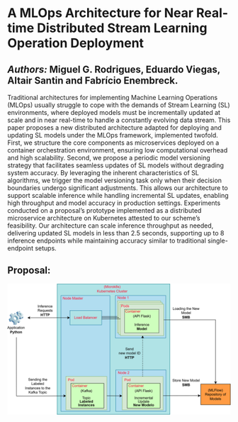 # A MLOps Architecture for Near Real-time Distributed Stream Learning Operation Deployment
## *Authors:* Miguel G. Rodrigues, Eduardo Viegas, Altair Santin and Fabrício Enembreck.
Traditional architectures for implementing Machine Learning Operations (MLOps) usually struggle to cope with the demands of Stream Learning (SL) environments, where deployed models must be incrementally updated at scale and in near real-time to handle a constantly evolving data stream. This paper proposes a new distributed architecture adapted for deploying and updating SL models under the MLOps framework, implemented twofold. First, we structure the core components as microservices deployed on a container orchestration environment, ensuring low computational overhead and high scalability. Second, we propose a periodic model versioning strategy that facilitates seamless updates of SL models without degrading system accuracy. By leveraging the inherent characteristics of SL algorithms, we trigger the model versioning task only when their decision boundaries undergo significant adjustments. This allows our architecture to support scalable inference while handling incremental SL updates, enabling high throughput and model accuracy in production settings. Experiments conducted on a proposal’s prototype implemented as a distributed microservice architecture on Kubernetes attested to our scheme’s feasibility. Our architecture can scale inference throughput as needed, delivering updated SL models in less than 2.5 seconds, supporting up to 8 inference endpoints while maintaining accuracy similar to traditional single-endpoint setups.
## Proposal:
![Proposal](./Image/Proposal.png)
